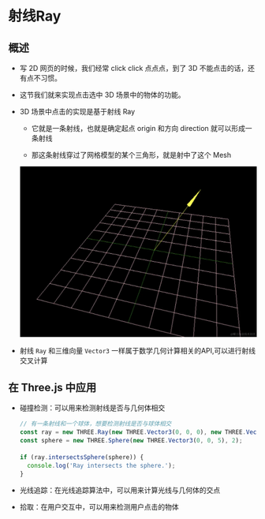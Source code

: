 # 射线Ray

## 概述

+ 写 2D 网页的时候，我们经常 click click 点点点，到了 3D 不能点击的话，还有点不习惯。

+ 这节我们就来实现点击选中 3D 场景中的物体的功能。

+ 3D 场景中点击的实现是基于射线 Ray

  + 它就是一条射线，也就是确定起点 origin 和方向 direction 就可以形成一条射线

  + 那这条射线穿过了网格模型的某个三角形，就是射中了这个 Mesh

  ![alt text](images/射线.png)

+ 射线 `Ray` 和三维向量 `Vector3` 一样属于数学几何计算相关的API,可以进行射线交叉计算



## 在 Three.js 中应用

+ 碰撞检测：可以用来检测射线是否与几何体相交

  ```js
  // 有一条射线和一个球体，想要检测射线是否与球体相交
  const ray = new THREE.Ray(new THREE.Vector3(0, 0, 0), new THREE.Vector3(0, 0, 1));
  const sphere = new THREE.Sphere(new THREE.Vector3(0, 0, 5), 2);

  if (ray.intersectsSphere(sphere)) {
    console.log('Ray intersects the sphere.');
  }
  ```

+ 光线追踪：在光线追踪算法中，可以用来计算光线与几何体的交点
+ 拾取：在用户交互中，可以用来检测用户点击的物体
